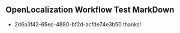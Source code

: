 ## OpenLocalization Workflow Test MarkDown
* 2d6a3f42-65ec-4880-bf2d-acfde74e3b50 
thanks!<!--HONumber=Mar16_HO2-->
